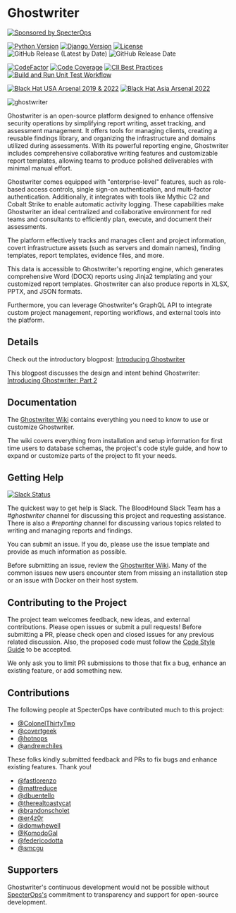 # Ghostwriter

[![Sponsored by SpecterOps](https://img.shields.io/endpoint?url=https%3A%2F%2Fraw.githubusercontent.com%2Fspecterops%2F.github%2Fmain%2Fconfig%2Fshield.json&style=flat)](https://github.com/specterops#ghostwriter)

[![Python Version](https://img.shields.io/badge/Python-3.10-brightgreen.svg)](.) [![Django Version](https://img.shields.io/badge/Django-3.2-006400)](.) [![License](https://img.shields.io/badge/License-BSD3-darkred.svg)](.) ![GitHub Release (Latest by Date)](https://img.shields.io/github/v/release/GhostManager/Ghostwriter?label=Latest%20Release) ![GitHub Release Date](https://img.shields.io/github/release-date/ghostmanager/ghostwriter?label=Release%20Date&color=blue)

[![CodeFactor](https://img.shields.io/codefactor/grade/github/GhostManager/Ghostwriter?label=Code%20Quality)](.)  [![Code Coverage](https://img.shields.io/codecov/c/github/GhostManager/Ghostwriter?label=Code%20Coverage)](.)  [![CII Best Practices](https://bestpractices.coreinfrastructure.org/projects/5139/badge)](https://bestpractices.coreinfrastructure.org/projects/5139) [![Build and Run Unit Test Workflow](https://github.com/GhostManager/Ghostwriter/actions/workflows/workflow.yml/badge.svg)](https://github.com/GhostManager/Ghostwriter/actions/workflows/workflow.yml)

[![Black Hat USA Arsenal 2019 & 2022](https://img.shields.io/badge/2019%20&%202022-Black%20Hat%20USA%20Arsenal-lightgrey.svg)](https://www.blackhat.com/us-19/arsenal/schedule/index.html#ghostwriter-15475) [![Black Hat Asia Arsenal 2022](https://img.shields.io/badge/2022-Black%20Hat%20Asia%20Arsenal-lightgrey.svg)](https://www.blackhat.com/asia-22/arsenal/schedule/index.html#ghostwriter-26252)

![ghostwriter](DOCS/images/logo.png)

Ghostwriter is an open-source platform designed to enhance offensive security operations by simplifying report writing,
asset tracking, and assessment management. It offers tools for managing clients, creating a reusable findings library,
and organizing the infrastructure and domains utilized during assessments. With its powerful reporting engine, Ghostwriter
includes comprehensive collaborative writing features and customizable report templates, allowing teams to produce polished
deliverables with minimal manual effort.

Ghostwriter comes equipped with "enterprise-level" features, such as role-based access controls, single sign-on authentication,
and multi-factor authentication. Additionally, it integrates with tools like Mythic C2 and Cobalt Strike to enable automatic
activity logging. These capabilities make Ghostwriter an ideal centralized and collaborative environment for red teams and
consultants to efficiently plan, execute, and document their assessments.

The platform effectively tracks and manages client and project information, covert infrastructure assets (such as servers
and domain names), finding templates, report templates, evidence files, and more.

This data is accessible to Ghostwriter's reporting engine, which generates comprehensive Word (DOCX) reports using Jinja2
templating and your customized report templates. Ghostwriter can also produce reports in XLSX, PPTX, and JSON formats.

Furthermore, you can leverage Ghostwriter's GraphQL API to integrate custom project management, reporting workflows,
and external tools into the platform.

## Details

Check out the introductory blogpost: [Introducing Ghostwriter](https://posts.specterops.io/introducing-ghostwriter-part-1-61e7bd014aff)

This blogpost discusses the design and intent behind Ghostwriter: [Introducing Ghostwriter: Part 2](https://posts.specterops.io/introducing-ghostwriter-part-2-f2d8368a1ed6)

## Documentation

The [Ghostwriter Wiki](https://ghostwriter.wiki/) contains everything you need to know to use or customize Ghostwriter.

The wiki covers everything from installation and setup information for first time users to database schemas, the project's
code style guide, and how to expand or customize parts of the project to fit your needs.

## Getting Help

[![Slack Status](https://img.shields.io/badge/Slack-%23ghostwriter-blueviolet?logo=slack)](https://slack.specterops.io/)

The quickest way to get help is Slack. The BloodHound Slack Team has a *#ghostwriter* channel for discussing this project
and requesting assistance. There is also a *#reporting* channel for discussing various topics related to writing and managing
reports and findings.

You can submit an issue. If you do, please use the issue template and provide as much information as possible.

Before submitting an issue, review the [Ghostwriter Wiki](https://ghostwriter.wiki/). Many of the common issues new users encounter stem from
missing an installation step or an issue with Docker on their host system.

## Contributing to the Project

The project team welcomes feedback, new ideas, and external contributions. Please open issues or submit a pull requests!
Before submitting a PR, please check open and closed issues for any previous related discussion. Also, the proposed code
must follow the [Code Style Guide](https://ghostwriter.wiki/coding-style-guide/style-guide) to be accepted.

We only ask you to limit PR submissions to those that fix a bug, enhance an existing feature, or add something new.

## Contributions

The following people at SpecterOps have contributed much to this project:

* [@ColonelThirtyTwo](https://github.com/ColonelThirtyTwo)
* [@covertgeek](https://github.com/covertgeek)
* [@hotnops](https://github.com/hotnops)
* [@andrewchiles](https://github.com/andrewchiles)

These folks kindly submitted feedback and PRs to fix bugs and enhance existing features. Thank you! 

* [@fastlorenzo](https://github.com/fastlorenzo)
* [@mattreduce](https://github.com/mattreduce)
* [@dbuentello](https://github.com/dbuentello)
* [@therealtoastycat](https://github.com/therealtoastycat)
* [@brandonscholet](https://github.com/brandonscholet)
* [@er4z0r](https://github.com/er4z0r)
* [@domwhewell](https://github.com/domwhewell)
* [@KomodoGal](https://github.com/KomodoGal)
* [@federicodotta](https://github.com/federicodotta)
* [@smcgu](https://github.com/smcgu)

## Supporters

Ghostwriter's continuous development would not be possible without [SpecterOps's](https://www.specterops.io/) commitment to transparency and
support for open-source development.
